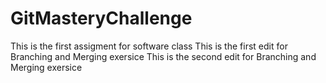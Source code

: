 # GitMasteryChallenge
This is the first assigment for software class
This is the first edit for Branching and Merging exersice
This is the second edit for Branching and Merging exersice

